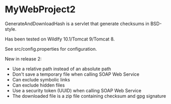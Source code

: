 # MyWebProject2

GenerateAndDownloadHash is a servlet that generate checksums in BSD-style.

Has been tested on Wildlfy 10.1/Tomcat 9/Tomcat 8.

See src/config.properties for configuration.

New in release 2:

- Use a relative path instead of an absolute path
- Don't save a temporary file when calling SOAP Web Service
- Can exclude symbolic links
- Can exclude hidden files
- Use a security token (UUID) when calling SOAP Web Service
- The downloaded file is a zip file containing checksum and gpg signature
